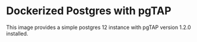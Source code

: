 # Dockerized Postgres with pgTAP
This image provides a simple postgres 12 instance with pgTAP version 1.2.0 installed.
